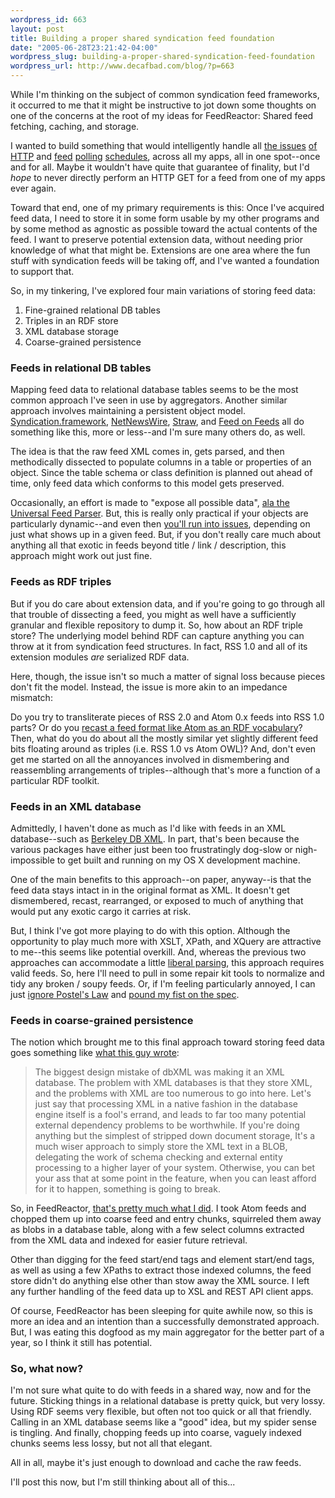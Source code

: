 ```yaml
--- 
wordpress_id: 663
layout: post
title: Building a proper shared syndication feed foundation
date: "2005-06-28T23:21:42-04:00"
wordpress_slug: building-a-proper-shared-syndication-feed-foundation
wordpress_url: http://www.decafbad.com/blog/?p=663
---
```

While I'm thinking on the subject of common syndication feed frameworks, it occurred to me that it might be instructive to jot down some thoughts on one of the concerns at the root of my ideas for FeedReactor:  Shared feed fetching, caching, and storage.

I wanted to build something that would intelligently handle all [the issues][h1] [of HTTP][h2] and [feed][s1] [polling][s2] [schedules][s3], across all my apps, all in one spot--once and for all.  Maybe it wouldn't have quite that guarantee of finality, but I'd *hope* to never directly perform an HTTP GET for a feed from one of my apps ever again.

[h1]: http://fishbowl.pastiche.org/2002/10/21/http_conditional_get_for_rss_hackers
[h2]: http://diveintomark.org/tests/client/http/
[s1]: http://www.decafbad.com/blog/2003/09/25/dynamic_feed_scan_times
[s2]: http://www.decafbad.com/blog/2003/09/29/dynamic_polling_freq_too
[s3]: http://www.decafbad.com/blog/2003/11/26/polling_and_urgency

Toward that end, one of my primary requirements is this:  Once I've acquired feed data, I need to store it in some form usable by my other programs and by some method as agnostic as possible toward the actual contents of the feed.  I want to preserve potential extension data, without needing prior knowledge of what that might be.  Extensions are one area where the fun stuff with syndication feeds will be taking off, and I've wanted a foundation to support that.

So, in my tinkering, I've explored four main variations of storing feed data:

1. Fine-grained relational DB tables
2. Triples in an RDF store
3. XML database storage
4. Coarse-grained persistence

### Feeds in relational DB tables

Mapping feed data to relational database tables seems to be the most common approach I've seen in use by aggregators.  Another similar approach involves maintaining a persistent object model.  [Syndication.framework][synd], [NetNewsWire][nnw], [Straw][straw], and [Feed on Feeds][fof] all do something like this, more or less--and I'm sure many others do, as well.   

[synd]: http://www.decafbad.com/blog/2005/06/28/safarirssdb
[fof]: http://feedonfeeds.com/
[nnw]: http://inessential.com/?comments=1&postid=2993
[straw]: http://www.nongnu.org/straw/

The idea is that the raw feed XML comes in, gets parsed, and then methodically dissected to populate columns in a table or properties of an object.  Since the table schema or class definition is planned out ahead of time, only feed data which conforms to this model gets preserved.

Occasionally, an effort is made to "expose all possible data", [ala the Universal Feed Parser][ufp].  But, this is really only practical if your objects are particularly dynamic--and even then [you'll run into issues][nxm], depending on just what shows up in a given feed.  But, if you don't really care much about anything all that exotic in feeds beyond title / link / description, this approach might work out just fine.

[ufp]: http://www.feedparser.org/docs/namespace-handling.html
[nxm]: http://bitsko.slc.ut.us/blog/rdf-longhorn.html

### Feeds as RDF triples

But if you do care about extension data, and if you're going to go through all that trouble of dissecting a feed, you might as well have a sufficiently granular and flexible repository to dump it.  So, how about an RDF triple store?  The underlying model behind RDF can capture anything you can throw at it from syndication feed structures.  In fact, RSS 1.0 and all of its extension modules *are* serialized RDF data.

Here, though, the issue isn't so much a matter of signal loss because pieces don't fit the model.  Instead, the issue is more akin to an impedance mismatch:  

Do you try to transliterate pieces of RSS 2.0 and Atom 0.x feeds into RSS 1.0 parts?  Or do you [recast a feed format like Atom as an RDF vocabulary][atomowl]?  Then, what do you do about all the mostly similar yet slightly different feed bits floating around as triples (i.e. RSS 1.0 vs Atom OWL)?  And, don't even get me started on all the annoyances involved in dismembering and reassembling arrangements of triples--although that's more a function of a particular RDF toolkit.

[atomowl]: http://semtext.org/atom/

### Feeds in an XML database

Admittedly, I haven't done as much as I'd like with feeds in an XML database--such as [Berkeley DB XML][dbxml].  In part, that's been because the various packages have either just been too frustratingly dog-slow or nigh-impossible to get built and running on my OS X development machine.  

[dbxml]: http://www.sleepycat.com/products/xml.shtml

One of the main benefits to this approach--on paper, anyway--is that the feed data stays intact in in the original format as XML.  It doesn't get dismembered, recast, rearranged, or exposed to much of anything that would put any exotic cargo it carries at risk.

But, I think I've got more playing to do with this option.  Although the opportunity to play much more with XSLT, XPath, and XQuery are attractive to me--this seems like potential overkill.  And, whereas the previous two approaches can accommodate a little [liberal parsing][liberal], this approach requires valid feeds.  So, here I'll need to pull in some repair kit tools to normalize and tidy any broken / soupy feeds.  Or, if I'm feeling particularly annoyed, I can just [ignore Postel's Law][plaw] and [pound my fist on the spec][xspec].

[plaw]: http://diveintomark.org/archives/2004/01/08/postels-law
[xspec]: http://www.w3.org/TR/REC-xml#dt-wfc
[liberal]: http://www.xml.com/pub/a/2003/01/22/dive-into-xml.html

### Feeds in coarse-grained persistence

The notion which brought me to this final approach toward storing feed data  goes something like [what this guy wrote][dbmiss]:

> The biggest design mistake of dbXML was making it an XML database. The problem with XML databases is that they store XML, and the problems with XML are too numerous to go into here. Let's just say that processing XML in a native fashion in the database engine itself is a fool's errand, and leads to far too many potential external dependency problems to be worthwhile. If you're doing anything but the simplest of stripped down document storage, It's a much wiser approach to simply store the XML text in a BLOB, delegating the work of schema checking and external entity processing to a higher layer of your system. Otherwise, you can bet your ass that at some point in the feature, when you can least afford for it to happen, something is going to break.

So, in FeedReactor, [that's pretty much what I did][frmodel].  I took Atom feeds and chopped them up into coarse feed and entry chunks, squirreled them away as blobs in a database table, along with a few select columns extracted from the XML data and indexed for easier future retrieval.  

Other than digging for the feed start/end tags and element start/end tags, as well as using a few XPaths to extract those indexed columns, the feed store didn't do anything else other than stow away the XML source.  I left any further handling of the feed data up to XSL and REST API client apps.  

Of course, FeedReactor has been sleeping for quite awhile now, so this is more an idea and an intention than a successfully demonstrated approach.  But, I was eating this dogfood as my main aggregator for the better part of a year, so I think it still has potential.

[frmodel]: http://www.decafbad.com/kwiki/index.cgi?FeedReactorDataModel
[dbmiss]: http://www.tbradford.org/2005/06/advanced-revelation.html

### So, what now?

I'm not sure what quite to do with feeds in a shared way, now and for the future.  Sticking things in a relational database is pretty quick, but very lossy.  Using RDF seems very flexible, but often not too quick or all that friendly.  Calling in an XML database seems like a "good" idea, but my spider sense is tingling.  And finally, chopping feeds up into coarse, vaguely indexed chunks seems less lossy, but not all that elegant.

All in all, maybe it's just enough to download and cache the raw feeds.

I'll post this now, but I'm still thinking about all of this...
